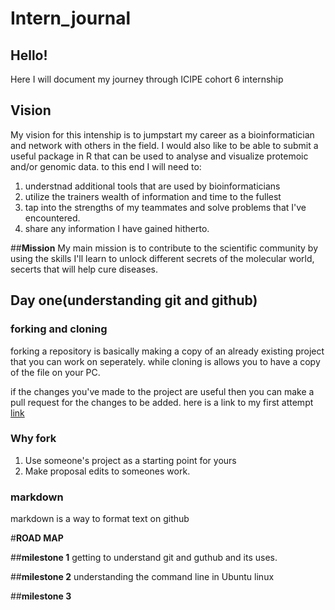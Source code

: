 # __Intern_journal__

## __Hello!__

Here I will document my journey through ICIPE cohort 6 internship

## Vision

My vision for this intenship is to jumpstart my career as a bioinformatician and network with others in the field. I would also like to be able to submit a useful package in R  that can be used to analyse and visualize protemoic and/or genomic data. to this end I will need to:

1. understnad additional tools that are used by bioinformaticians
2. utilize the trainers wealth of information and time to the fullest
3. tap into the strengths of my teammates and solve problems that I've encountered.
4. share any information I have gained hitherto.

##__Mission__
My main mission is to contribute to the scientific community by using the skills I'll learn to unlock different secrets of the molecular world, secerts that will help cure diseases.

## Day one(understanding git and github)

### forking and cloning
forking a repository is basically making a copy of an already existing project that you can work on seperately. while cloning is allows you to have a copy of the file on your PC.

if the changes you've made to the project are useful then you can make a pull request for the changes to be added. here is a link to my first attempt [link][1]

[1]:https://github.com/Mattcreates25/MyFirstFork

### Why fork  
1. Use someone's project as a starting point for yours
2. Make proposal edits to someones work.

### markdown
markdown is a way to format text  on github

#__ROAD MAP__

##__milestone 1__
getting to understand git and guthub and its uses.


##__milestone 2__
understanding the command line in Ubuntu linux

##__milestone 3__



 
